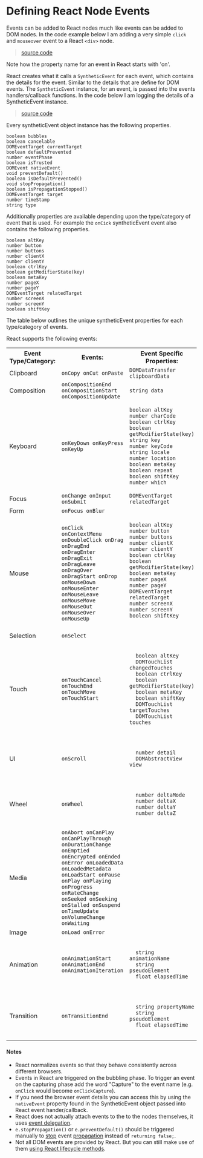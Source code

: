 # Defining React Node Events

Events can be added to React nodes much like events can be added to DOM nodes. In the code example below I am adding a very simple `click` and `mouseover` event to a React `<div>` node.

> [source code](https://jsfiddle.net/ct5acw2y/#tabs=js,result,html,resources)

Note how the property name for an event in React starts with 'on'.

React creates what it calls a `SyntheticEvent` for each event, which contains the details for the event. Similar to the details that are define for DOM events. The `SyntheticEvent` instance, for an event, is passed into the events handlers/callback functions. In the code below I am logging the details of a SyntheticEvent instance.

> [source code](https://jsfiddle.net/9yn5qtxu/#tabs=js,result,html,resources)

Every syntheticEvent object instance has the following properties.

```
boolean bubbles
boolean cancelable
DOMEventTarget currentTarget
boolean defaultPrevented
number eventPhase
boolean isTrusted
DOMEvent nativeEvent
void preventDefault()
boolean isDefaultPrevented()
void stopPropagation()
boolean isPropagationStopped()
DOMEventTarget target
number timeStamp
string type
```

Additionally properties are available depending upon the type/category of event that is used. For example the `onCick` syntheticEvent event also contains the following properties.

```
boolean altKey
number button
number buttons
number clientX
number clientY
boolean ctrlKey
boolean getModifierState(key)
boolean metaKey
number pageX
number pageY
DOMEventTarget relatedTarget
number screenX
number screenY
boolean shiftKey
```

The table below outlines the unique syntheticEvent properties for each type/category of events.

React supports the following events:

<table
<tr>
<th>Event Type/Category:</th>
<th>Events:</th>
<th>Event Specific Properties:</th>
</tr>
  <tr>
  	<td>Clipboard</td>
    <td><code>onCopy onCut onPaste</code></td>
	<td><code>DOMDataTransfer clipboardData</code></td>
  </tr>
  <tr>
  	<td>Composition</td>
    <td><code>onCompositionEnd onCompositionStart onCompositionUpdate</code></td>
	<td><code>string data</code></td>
  </tr>
  <tr>
  	<td>Keyboard</td>
    <td><code>onKeyDown onKeyPress onKeyUp</code></td>
	<td><pre><code>boolean altKey
number charCode
boolean ctrlKey
boolean getModifierState(key)
string key
number keyCode
string locale
number location
boolean metaKey
boolean repeat
boolean shiftKey
number which</code></pre></td>
  </tr>
  <tr>
	  <td>Focus</td>
	<td><code>onChange onInput onSubmit</code></td>
  <td><code>DOMEventTarget relatedTarget</code></td>
  </tr>
  <tr>
	<td>Form</td>
  <td><code>onFocus onBlur</code></td>
  <td></td>
  </tr>
  <tr>
	<td>Mouse</td>
  <td><code>onClick onContextMenu onDoubleClick onDrag onDragEnd onDragEnter onDragExit
onDragLeave onDragOver onDragStart onDrop onMouseDown onMouseEnter onMouseLeave
onMouseMove onMouseOut onMouseOver onMouseUp</code></td>
  <td><pre><code>boolean altKey
number button
number buttons
number clientX
number clientY
boolean ctrlKey
boolean getModifierState(key)
boolean metaKey
number pageX
number pageY
DOMEventTarget relatedTarget
number screenX
number screenY
boolean shiftKey
  </code></pre></td>
  </tr>
  <tr>
  <td>Selection</td>
  <td><code>onSelect</code></td>
  <td></td>
  </tr>
  <tr>
  <td>Touch</td>
  <td><code>onTouchCancel onTouchEnd onTouchMove onTouchStart</code></td>
  <td><pre><code>
  boolean altKey
  DOMTouchList changedTouches
  boolean ctrlKey
  boolean getModifierState(key)
  boolean metaKey
  boolean shiftKey
  DOMTouchList targetTouches
  DOMTouchList touches
  </code></pre></td>
  </tr>
  <tr>
  <td>UI</td>
  <td><code>onScroll</code></td>
  <td><pre><code>
  number detail
  DOMAbstractView view
  </code></pre></td>
  </tr>
  <tr>
  <td>Wheel</td>
  <td><code>onWheel</code></td>
  <td><pre><code>
  number deltaMode
  number deltaX
  number deltaY
  number deltaZ
  </code></pre></td>
  </tr>

  <tr>
  <td>Media</td>
  <td><code>onAbort onCanPlay onCanPlayThrough onDurationChange onEmptied onEncrypted onEnded onError onLoadedData onLoadedMetadata onLoadStart onPause onPlay onPlaying onProgress onRateChange onSeeked onSeeking onStalled onSuspend onTimeUpdate onVolumeChange onWaiting</code></td>
  <td></td>
  </tr>

  <tr>
  <td>Image</td>
  <td><code>onLoad onError</code></td>
  <td></td>
  </tr>

  <tr>
  <td>Animation</td>
  <td><code>onAnimationStart onAnimationEnd onAnimationIteration</code></td>
  <td><pre><code>
  string animationName
  string pseudoElement
  float elapsedTime
  </code></pre></td>
  </tr>

  <tr>
  <td>Transition</td>
  <td><code>onTransitionEnd</code></td>
  <td><pre><code>
  string propertyName
  string pseudoElement
  float elapsedTime
  </code></pre></td>
  </tr>

</table>


#### Notes

* React normalizes events so that they behave consistently across different browsers.
* Events in React are triggered on the bubbling phase. To trigger an event on the capturing phase add the word "Capture" to the event name (e.g. `onClick` would become `onClickCapture`).
* If you need the browser event details you can access this by using the `nativeEvent` property found in the SyntheticEvent object passed into React event hander/callback.
* React does not actually attach events to the to the nodes themselves, it uses [event delegation](http://domenlightenment.com/#11.14).
* `e.stopPropagation()` or `e.preventDefault()` should be triggered manually to [stop](http://domenlightenment.com/#11.9) event [propagation](http://domenlightenment.com/#11.10) instead of `returning false;`.
* Not all DOM events are provided by React. But you can still make use of them [using React lifecycle methods](https://facebook.github.io/react/tips/dom-event-listeners.html).
